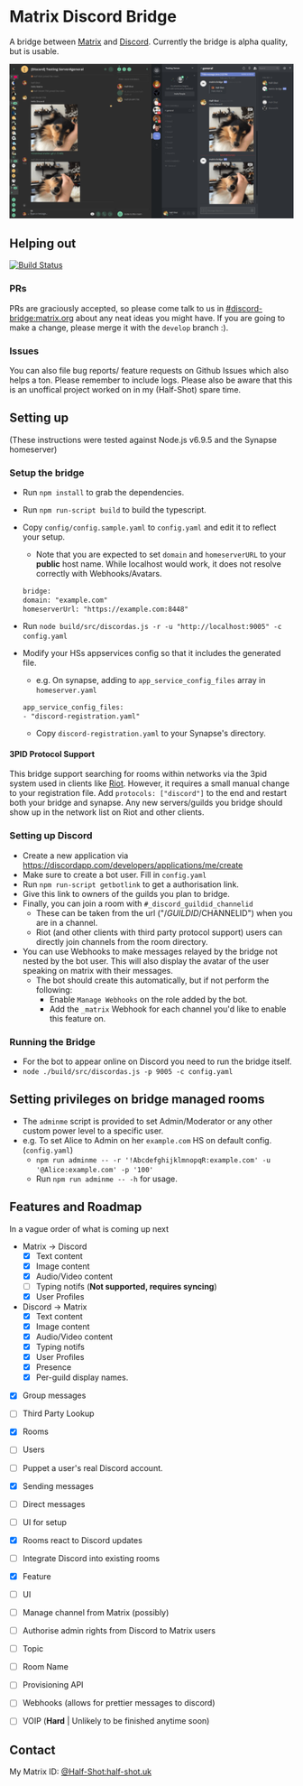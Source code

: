 # Matrix Discord Bridge

A bridge between [Matrix](http://matrix.org/) and [Discord](https://discordapp.com/).
Currently the bridge is alpha quality, but is usable.

![Screenshot of Riot and Discord working together](screenshot.png)

## Helping out

[![Build Status](https://travis-ci.org/Half-Shot/matrix-appservice-discord.svg?branch=develop)](https://travis-ci.org/Half-Shot/matrix-appservice-discord)

### PRs
PRs are graciously accepted, so please come talk to us in [#discord-bridge:matrix.org](https://matrix.to/#/#discord-bridge:matrix.org)
about any neat ideas you might have. If you are going to make a change, please merge it with the `develop` branch :).

### Issues
You can also file bug reports/ feature requests on Github Issues which also helps a ton. Please remember to include logs.
Please also be aware that this is an unoffical project worked on in my (Half-Shot) spare time.

## Setting up

(These instructions were tested against Node.js v6.9.5 and the Synapse homeserver)

### Setup the bridge

* Run ``npm install`` to grab the dependencies.
* Run ``npm run-script build`` to build the typescript.
* Copy ``config/config.sample.yaml`` to ``config.yaml`` and edit it to reflect your setup.
  * Note that you are expected to set ``domain`` and ``homeserverURL`` to your **public** host name.
  While localhost would work, it does not resolve correctly with Webhooks/Avatars.

  ````
  bridge:
  domain: "example.com"
  homeserverUrl: "https://example.com:8448"
  ````

* Run ``node build/src/discordas.js -r -u "http://localhost:9005" -c config.yaml``
* Modify your HSs appservices config so that it includes the generated file.
  * e.g. On synapse, adding to ``app_service_config_files`` array in ``homeserver.yaml``

  ````
  app_service_config_files:
  - "discord-registration.yaml"
  ````

  * Copy ``discord-registration.yaml`` to your Synapse's directory.

#### 3PID Protocol Support

This bridge support searching for rooms within networks via the 3pid system
used in clients like [Riot](https://riot.im). However, it requires a small manual change
to your registration file. Add ``protocols: ["discord"]`` to the end and restart both your bridge
and synapse. Any new servers/guilds you bridge should show up in the network list on Riot and other clients.

### Setting up Discord

* Create a new application via https://discordapp.com/developers/applications/me/create
* Make sure to create a bot user. Fill in ``config.yaml``
* Run ``npm run-script getbotlink`` to get a authorisation link.
* Give this link to owners of the guilds you plan to bridge.
* Finally, you can join a room with ``#_discord_guildid_channelid``
  * These can be taken from the url ("/$GUILDID/$CHANNELID") when you are in a channel.
  * Riot (and other clients with third party protocol support) users can directly join channels from the room directory.
* You can use Webhooks to make messages relayed by the bridge not nested by the bot user. This will also display the avatar of the user speaking on matrix with their messages.
  * The bot should create this automatically, but if not perform the following:
    * Enable ``Manage Webhooks`` on the role added by the bot.
    * Add the ``_matrix`` Webhook for each channel you'd like to enable this feature on.

### Running the Bridge

* For the bot to appear online on Discord you need to run the bridge itself.
* ``node ./build/src/discordas.js -p 9005 -c config.yaml``

## Setting privileges on bridge managed rooms

* The ``adminme`` script is provided to set Admin/Moderator or any other custom power level to a specific user.
* e.g. To set Alice to Admin on her ``example.com`` HS on default config. (``config.yaml``)
  * ``npm run adminme -- -r '!AbcdefghijklmnopqR:example.com' -u '@Alice:example.com' -p '100'``
  * Run ``npm run adminme -- -h`` for usage.

## Features and Roadmap
In a vague order of what is coming up next

 - Matrix -> Discord
   - [x] Text content
   - [x] Image content
   - [x] Audio/Video content
   - [ ] Typing notifs (**Not supported, requires syncing**)
   - [x] User Profiles
 - Discord -> Matrix
   - [x] Text content
   - [x] Image content
   - [x] Audio/Video content
   - [x] Typing notifs
   - [x] User Profiles
   - [x] Presence
   - [x] Per-guild display names.
 - [x] Group messages
 - [ ] Third Party Lookup
  - [x] Rooms
  - [ ] Users
 - [ ] Puppet a user's real Discord account.
  - [x] Sending messages
  - [ ] Direct messages
  - [ ] UI for setup
 - [x] Rooms react to Discord updates
 - [ ] Integrate Discord into existing rooms
  - [x] Feature
  - [ ] UI
 - [ ] Manage channel from Matrix (possibly)
  - [ ] Authorise admin rights from Discord to Matrix users
  - [ ] Topic
  - [ ] Room Name
 - [ ] Provisioning API
 - [ ] Webhooks (allows for prettier messages to discord)
 - [ ] VOIP (**Hard** | Unlikely to be finished anytime soon)


## Contact

My Matrix ID: [@Half-Shot:half-shot.uk](https://matrix.to/#/@Half-Shot:half-shot.uk)
